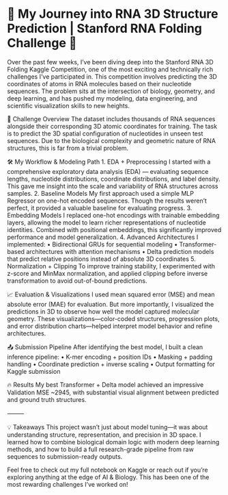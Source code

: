 # 🚀 My Journey into RNA 3D Structure Prediction | Stanford RNA Folding Challenge 🧬

Over the past few weeks, I’ve been diving deep into the Stanford RNA 3D Folding Kaggle Competition, one of the most exciting and technically rich challenges I’ve participated in. This competition involves predicting the 3D coordinates of atoms in RNA molecules based on their nucleotide sequences. The problem sits at the intersection of biology, geometry, and deep learning, and has pushed my modeling, data engineering, and scientific visualization skills to new heights.

🔬 Challenge Overview
The dataset includes thousands of RNA sequences alongside their corresponding 3D atomic coordinates for training. The task is to predict the 3D spatial configuration of nucleotides in unseen test sequences. Due to the biological complexity and geometric nature of RNA structures, this is far from a trivial problem.

🛠️ My Workflow & Modeling Path
	1.	EDA + Preprocessing
I started with a comprehensive exploratory data analysis (EDA) — evaluating sequence lengths, nucleotide distributions, coordinate distributions, and label density. This gave me insight into the scale and variability of RNA structures across samples.
	2.	Baseline Models
My first approach used a simple MLP Regressor on one-hot encoded sequences. Though the results weren’t perfect, it provided a valuable baseline for evaluating progress.
	3.	Embedding Models
I replaced one-hot encodings with trainable embedding layers, allowing the model to learn richer representations of nucleotide identities. Combined with positional embeddings, this significantly improved performance and model generalization.
	4.	Advanced Architectures
I implemented:
	•	Bidirectional GRUs for sequential modeling
	•	Transformer-based architectures with attention mechanisms
	•	Delta prediction models that predict relative positions instead of absolute 3D coordinates
	5.	Normalization + Clipping
To improve training stability, I experimented with z-score and MinMax normalization, and applied clipping before inverse transformation to avoid out-of-bound predictions.

📈 Evaluation & Visualizations
I used mean squared error (MSE) and mean absolute error (MAE) for evaluation. But more importantly, I visualized the predictions in 3D to observe how well the model captured molecular geometry. These visualizations—color-coded structures, progression plots, and error distribution charts—helped interpret model behavior and refine architectures.

📤 Submission Pipeline
After identifying the best model, I built a clean inference pipeline:
	•	K-mer encoding + position IDs
	•	Masking + padding handling
	•	Coordinate prediction + inverse scaling
	•	Output formatting for Kaggle submission

🔥 Results
My best Transformer + Delta model achieved an impressive Validation MSE ~2945, with substantial visual alignment between predicted and ground truth structures.

⸻

💡 Takeaways
This project wasn’t just about model tuning—it was about understanding structure, representation, and precision in 3D space. I learned how to combine biological domain logic with modern deep learning methods, and how to build a full research-grade pipeline from raw sequences to submission-ready outputs.

Feel free to check out my full notebook on Kaggle or reach out if you’re exploring anything at the edge of AI & Biology. This has been one of the most rewarding challenges I’ve worked on!
